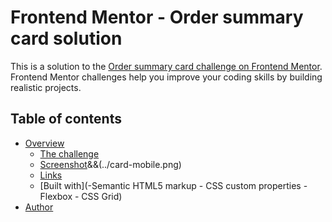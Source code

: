 # Frontend Mentor - Order summary card solution

This is a solution to the [Order summary card challenge on Frontend Mentor](https://www.frontendmentor.io/challenges/order-summary-component-QlPmajDUj). Frontend Mentor challenges help you improve your coding skills by building realistic projects. 

## Table of contents

- [Overview](#overview)
  - [The challenge](#the-challenge)
  - [Screenshot](../card-desktop.png)&&(../card-mobile.png)
  - [Links](https://github.com/Bilal-makh/card_challenge)
  - [Built with](-Semantic HTML5 markup
                 - CSS custom properties
                 - Flexbox
                 - CSS Grid)
- [Author](@Bilal-makh)


